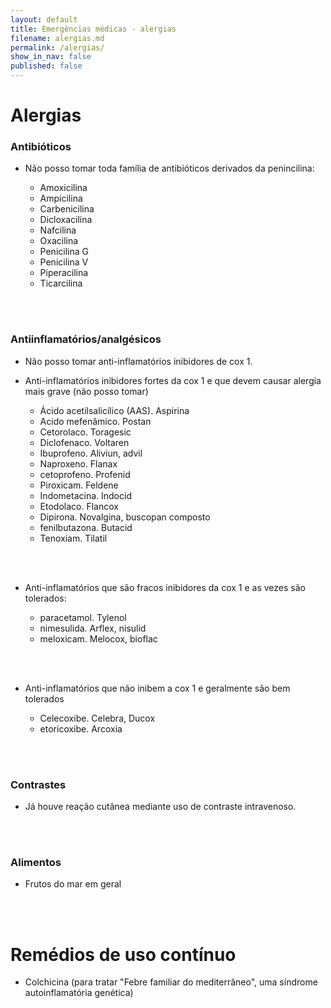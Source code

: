 ```yaml
---
layout: default
title: Emergências médicas - alergias
filename: alergias.md
permalink: /alergias/
show_in_nav: false
published: false
--- 
```


# Alergias

### Antibióticos
- Não posso tomar toda família de antibióticos derivados da penincilina:

    - Amoxicilina
    - Ampicilina
    - Carbenicilina
    - Dicloxacilina
    - Nafcilina
    - Oxacilina
    - Penicilina G
    - Penicilina V
    - Piperacilina
    - Ticarcilina

<br><br>

### Antiinflamatórios/analgésicos
- Não posso tomar anti-inflamatórios inibidores de cox 1.

- Anti-inflamatórios inibidores fortes da cox 1 e que devem causar alergia mais grave (não posso tomar)

    - Ácido acetilsalicílico (AAS). Aspirina
    - Acido mefenâmico. Postan
    - Cetorolaco. Toragesic
    - Diclofenaco. Voltaren
    - Ibuprofeno. Aliviun, advil
    - Naproxeno. Flanax
    - cetoprofeno. Profenid
    - Piroxicam. Feldene
    - Indometacina. Indocid
    - Etodolaco. Flancox
    - Dipirona. Novalgina, buscopan composto
    - fenilbutazona. Butacid
    - Tenoxiam. Tilatil

<br><br>
- Anti-inflamatórios que são fracos inibidores da cox 1 e as vezes são tolerados:

    - paracetamol. Tylenol
    - nimesulida. Arflex, nisulid
    - meloxicam. Melocox, bioflac

 <br><br>   
- Anti-inflamatórios que não inibem a cox 1 e geralmente são bem tolerados

    - Celecoxibe. Celebra, Ducox
    - etoricoxibe. Arcoxia



<br><br>

### Contrastes
- Já houve reação cutânea mediante uso de contraste intravenoso.

<br><br>

### Alimentos
- Frutos do mar em geral

<br><br>
# Remédios de uso contínuo

- Colchicina (para tratar "Febre familiar do mediterrâneo", uma síndrome autoinflamatória genética)